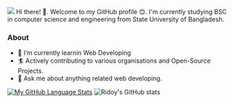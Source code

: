 ![](https://komarev.com/ghpvc/?username=EvanKhanEmon&color=blue)
Hi there! 👋.
Welcome to my GitHub profile 😊.
I'm currently studying BSC in computer science and engineering from State University of Bangladesh.

###  About

- 🌱 I’m currently learnin Web Developing 
- 🏄‍ Actively contributing to various organisations and Open-Source Projects.
- 💬 Ask me about anything related  web developing.


[![My GitHub Language Stats](https://github-readme-stats.vercel.app/api/top-langs/?username=EvanKhanEmon&langs_count=5&theme=tokyonight)]()
![Ridoy's GitHub stats](https://github-readme-stats.vercel.app/api?username=EvanKhanEmon&show_icons=true&theme=radical)


<!---
EvanKhanEmon/EvanKhanEmon is a ✨ special ✨ repository because its `README.md` (this file) appears on your GitHub profile.
You can click the Preview link to take a look at your changes.
--->
